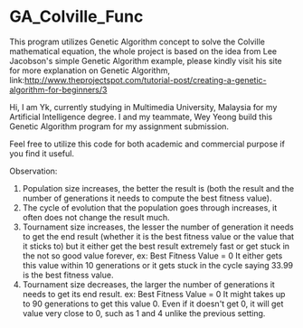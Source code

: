# GA_Colville_Func
This program utilizes Genetic Algorithm concept to solve the Colville mathematical equation, 
the whole project is based on the idea from Lee Jacobson's simple Genetic Algorithm example, 
please kindly visit his site for more explanation on Genetic Algorithm, 
link:http://www.theprojectspot.com/tutorial-post/creating-a-genetic-algorithm-for-beginners/3

Hi, I am Yk, currently studying in Multimedia University, Malaysia for my Artificial Intelligence degree. 
I and my teammate, Wey Yeong build this Genetic Algorithm program for my assignment submission.

Feel free to utilize this code for both academic and commercial purpose if you find it useful.

Observation:

1. Population size increases, the better the result is (both the result and the number of generations it needs to compute the best fitness value).
2. The cycle of evolution that the population goes through increases, it often does not change the result much.
3. Tournament size increases, the lesser the number of generation it needs to get the end result (whether it is the best fitness value or the value that it sticks to) but it either get the best result extremely fast or get stuck in the not so good value forever,
ex:
Best Fitness Value = 0
It either gets this value within 10 generations or it gets stuck in the cycle saying 33.99 is the best fitness value.
4. Tournament size decreases, the larger the number of generations it needs to get its end result.
ex:
Best Fitness Value = 0
It might takes up to 90 generations to get this value 0. Even if it doesn't get 0, it will get value very close to 0, such as 1 and 4 unlike the previous setting.
